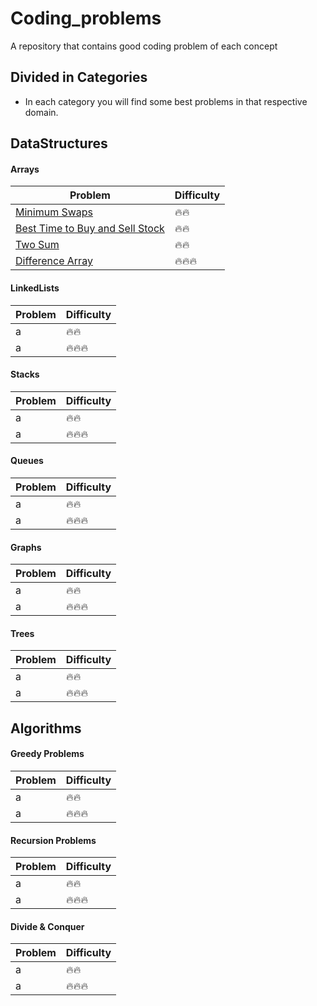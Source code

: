 # Coding_problems
A repository that contains good coding problem of each concept

## Divided in Categories
- In each category you will find some best problems in that respective domain.

## DataStructures

#### Arrays

Problem |  Difficulty
------------ | -------------
[Minimum Swaps](https://www.hackerrank.com/challenges/minimum-swaps-2/problem) | :fire::fire:
[Best Time to Buy and Sell Stock](https://leetcode.com/problems/best-time-to-buy-and-sell-stock/) | :fire::fire:
[Two Sum](https://leetcode.com/problems/two-sum/) | :fire::fire:
[Difference Array](https://www.hackerrank.com/challenges/crush/problem) |  :fire::fire::fire:


#### LinkedLists

Problem  | Difficulty
------------ | ------------- 
 a| :fire::fire:
a|  :fire::fire::fire:

#### Stacks

Problem  | Difficulty
------------ | ------------- 
 a| :fire::fire:
a|  :fire::fire::fire:

#### Queues

Problem  | Difficulty
------------ | ------------- 
 a| :fire::fire:
a|  :fire::fire::fire:

#### Graphs

Problem  | Difficulty
------------ | ------------- 
 a| :fire::fire:
a|  :fire::fire::fire:

#### Trees
Problem  | Difficulty
------------ | -------------
 a| :fire::fire:
a|  :fire::fire::fire:

## Algorithms

#### Greedy Problems
Problem  | Difficulty
------------ | -------------
 a| :fire::fire:
a|  :fire::fire::fire:

#### Recursion Problems
Problem  | Difficulty
------------ | ------------- 
 a| :fire::fire:
a|  :fire::fire::fire:

#### Divide & Conquer
Problem  | Difficulty
------------ | ------------- 
 a| :fire::fire:
a|  :fire::fire::fire:
